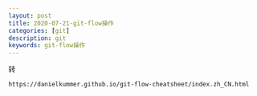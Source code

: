 ```yaml
---
layout: post
title: 2020-07-21-git-flow操作
categories: [git]
description: git
keywords: git-flow操作
---
```


转

    https://danielkummer.github.io/git-flow-cheatsheet/index.zh_CN.html